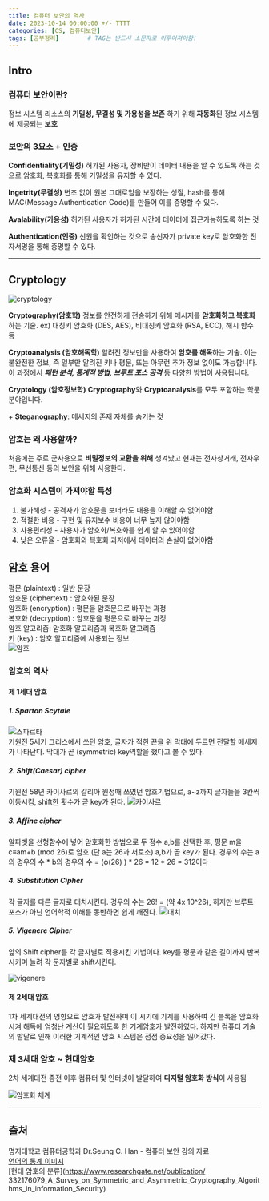 ```yaml
---
title: 컴퓨터 보안의 역사
date: 2023-10-14 00:00:00 +/- TTTT
categories: [CS, 컴퓨터보안]
tags: [공부정리]		# TAG는 반드시 소문자로 이루어져야함!
---
```


## Intro

### 컴퓨터 보안이란?
정보 시스템 리소스의 **기밀성, 무결성 및 가용성을 보존** 하기 위해 **자동화**된 정보 시스템에 제공되는 **보호** 


### 보안의 3요소 + 인증

**Confidentiality(기밀성)**
허가된 사용자, 장비만이 데이터 내용을 알 수 있도록 하는 것으로 암호화, 복호화를 통해 기밀성을 유지할 수 있다.

**Ingetrity(무결성)**
변조 없이 원본 그대로임을 보장하는 성질, hash를 통해 MAC(Message Authentication Code)를 만들어 이를 증명할 수 있다.

**Avalability(가용성)**
허가된 사용자가 허가된 시간에 데이터에 접근가능하도록 하는 것

**Authentication(인증)**
신원을 확인하는 것으로 송신자가 private key로 암호화한 전자서명을 통해 증명할 수 있다.


---

## Cryptology

![cryptology](https://velog.velcdn.com/images/jws1228/post/a1099139-4108-4474-840f-bbe26237460c/image.png)


**Cryptography(암호학)**
정보를 안전하게 전송하기 위해 메시지를 **암호화하고 복호화**하는 기술. 
ex) 대칭키 암호화 (DES, AES), 비대칭키 암호화 (RSA, ECC), 해시 함수 등

**Cryptoanalysis (암호해독학)**
알려진 정보만을 사용하여 **암호를 해독**하는 기술. 이는 불완전한 정보, 즉 일부만 알려진 키나 평문, 또는 아무런 추가 정보 없이도 가능합니다. 이 과정에서 **_패턴 분석, 통계적 방법, 브루트 포스 공격_** 등 다양한 방법이 사용됩니다.

**Cryptology (암호정보학)**
**Cryptography**와 **Cryptoanalysis**를 모두 포함하는 학문 분야입니다.


\+ **Steganography**: 메세지의 존재 자체를 숨기는 것   

### 암호는 왜 사용할까?

처음에는 주로 군사용으로 **비밀정보의 교환을 위해** 생겨났고 현재는 전자상거래, 전자우편, 무선통신 등의 보안을 위해 사용한다. 

### 암호화 시스템이 가져야할 특성
1. 불가해성 - 공격자가 암호문을 보더라도 내용을 이해할 수 없어야함
2. 적절한 비용 - 구현 및 유지보수 비용이 너무 높지 않아야함
3. 사용편리성 - 사용자가 암호화/복호화를 쉽게 할 수 있어야함
4. 낮은 오류율 - 암호화와 복호화 과저에서 데이터의 손실이 없어야함   

## 암호 용어
평문 (plaintext) : 일반 문장   
암호문 (ciphertext) : 암호화된 문장   
암호화 (encryption) : 평문을 암호문으로 바꾸는 과정   
복호화 (decryption) : 암호문을 평문으로 바꾸는 과정   
암호 알고리즘: 암호화 알고리즘과 복호화 알고리즘   
키 (key) : 암호 알고리즘에 사용되는 정보   
![암호](https://velog.velcdn.com/images/jws1228/post/4fc99808-a137-4bd2-967a-738b4040756c/image.png)



### 암호의 역사

#### 제 1세대 암호
##### 1. Spartan Scytale
![스파르타](https://velog.velcdn.com/images/jws1228/post/7f02c9a3-232a-49c6-809a-c4fd3e09e3b2/image.jpeg)   
기원전 5세기 그리스에서 쓰던 암호, 글자가 적힌 끈을 위 막대에 두르면 전달할 메세지가 나타난다. 막대가 곧 (symmetric) key역할을 했다고 볼 수 있다.

 
 
##### 2. Shift(Caesar) cipher
기원전 58년 카이사르의 갈리아 원정때 쓰였던 암호기법으로, a~z까지 글자들을 3칸씩 이동시킴, shift한 횟수가 곧 key가 된다.
![카이사르](https://velog.velcdn.com/images/jws1228/post/2503d17d-7505-4e1a-8019-bef549eccae2/image.png)



##### 3. Affine cipher
알파벳을 선형함수에 넣어 암호화한 방법으로 두 정수 a,b를 선택한 후, 평문 m을 c≡am+b (mod 26)로 암호 (단 a는 26과 서로소) a,b가 곧 key가 된다. 
경우의 수는 a의 경우의 수 * b의 경우의 수 = (ϕ(26) ) * 26 = 12 * 26 = 312이다

##### 4. Substitution Cipher
각 글자를 다른 글자로 대치시킨다. 경우의 수는 26! = (약 4x 10^26), 하지만 브루트 포스가 아닌 언어학적 이해를 동반하면 쉽게 깨진다.
![대치](https://velog.velcdn.com/images/jws1228/post/fbe93fc0-23a8-4da4-a94f-a0d2163618e0/image.png)

##### 5. Vigenere Cipher
앞의 Shift cipher를 각 글자별로 적용시킨 기법이다. key를 평문과 같은 길이까지 반복시키며 늘려 각 문자별로 shift시킨다.

![vigenere](https://velog.velcdn.com/images/jws1228/post/afe66b90-a91e-494e-8156-672103c77200/image.jpeg)   


#### 제 2세대 암호

1차 세계대전의 영향으로 암호가 발전하며 이 시기에 기계를 사용하여 긴 블록을 암호화시켜 해독에 엄청난 계산이 필요하도록 한 기계암호가 발전하였다. 하지만 컴퓨터 기술의 발달로 인해 이러한 기계적인 암호 시스템은 점점 중요성을 잃어갔다.   

### 제 3세대 암호 ~ 현대암호

2차 세계대전 종전 이후 컴퓨터 및 인터넷이 발달하여 **디지털 암호화 방식**이 사용됨

![암호화 체계](https://velog.velcdn.com/images/jws1228/post/d8b7aec8-bca5-42d3-85ee-553f24807c2c/image.png)



---

## 출처 
명지대학교 컴퓨터공학과 Dr.Seung C. Han - 컴퓨터 보안 강의 자료   
[언어의 통계 이미지](https://ko.wikipedia.org/wiki/빈도분석_%28암호%29)   
[현대 암호의 분류](https://www.researchgate.net/publication/   332176079_A_Survey_on_Symmetric_and_Asymmetric_Cryptography_Algorithms_in_information_Security)